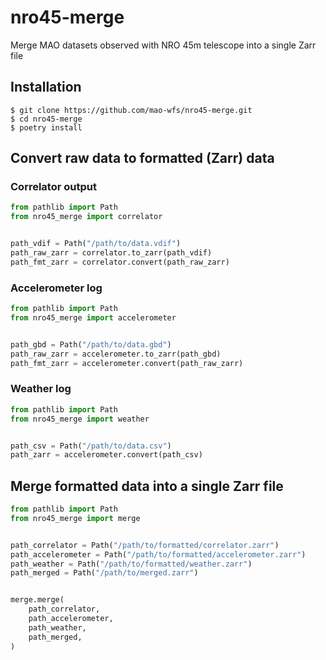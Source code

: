 # nro45-merge
Merge MAO datasets observed with NRO 45m telescope into a single Zarr file

## Installation

```shell
$ git clone https://github.com/mao-wfs/nro45-merge.git
$ cd nro45-merge
$ poetry install
```

## Convert raw data to formatted (Zarr) data

### Correlator output

```python
from pathlib import Path
from nro45_merge import correlator


path_vdif = Path("/path/to/data.vdif")
path_raw_zarr = correlator.to_zarr(path_vdif)
path_fmt_zarr = correlator.convert(path_raw_zarr)
```

### Accelerometer log

```python
from pathlib import Path
from nro45_merge import accelerometer


path_gbd = Path("/path/to/data.gbd")
path_raw_zarr = accelerometer.to_zarr(path_gbd)
path_fmt_zarr = accelerometer.convert(path_raw_zarr)
```

### Weather log

```python
from pathlib import Path
from nro45_merge import weather


path_csv = Path("/path/to/data.csv")
path_zarr = accelerometer.convert(path_csv)
```

## Merge formatted data into a single Zarr file

```python
from pathlib import Path
from nro45_merge import merge


path_correlator = Path("/path/to/formatted/correlator.zarr")
path_accelerometer = Path("/path/to/formatted/accelerometer.zarr")
path_weather = Path("/path/to/formatted/weather.zarr")
path_merged = Path("/path/to/merged.zarr")


merge.merge(
    path_correlator,
    path_accelerometer,
    path_weather,
    path_merged,
)
```
